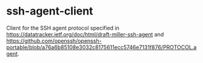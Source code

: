 # ssh-agent-client

Client for the SSH agent protocol specified in https://datatracker.ietf.org/doc/html/draft-miller-ssh-agent
and https://github.com/openssh/openssh-portable/blob/a76a6b85108e3032c8175611ecc5746e7131f876/PROTOCOL.agent.
